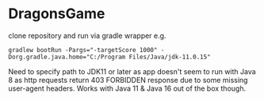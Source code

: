 # DragonsGame

clone repository and run via gradle wrapper e.g.
```
gradlew bootRun -Pargs="-targetScore 1000" -Dorg.gradle.java.home="C:/Program Files/Java/jdk-11.0.15"
```
Need to specify path to JDK11 or later as app doesn't seem to run with Java 8 as http requests return 403 FORBIDDEN response due to some missing user-agent headers. Works with Java 11 & Java 16 out of the box though.
